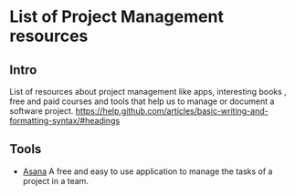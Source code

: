 # List of Project Management resources
## Intro
List of resources about project management like apps, interesting books , free and paid courses and tools that help us to manage or document a software project.
https://help.github.com/articles/basic-writing-and-formatting-syntax/#headings
## Tools
- [Asana](https://asana.com/)
A free and easy to use application to manage the tasks of a project in a team.
